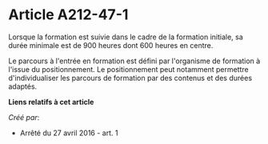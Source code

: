 # Article A212-47-1

Lorsque la formation est suivie dans le cadre de la formation initiale, sa durée minimale est de 900 heures dont 600 heures
en centre.

Le parcours à l'entrée en formation est défini par l'organisme de formation à l'issue du positionnement. Le positionnement
peut notamment permettre d'individualiser les parcours de formation par des contenus et des durées adaptés.

**Liens relatifs à cet article**

_Créé par_:

  - Arrêté du 27 avril 2016 - art. 1
